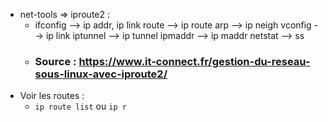 - net-tools => iproute2 :
	- ifconfig --> ip addr, ip link
	  route --> ip route
	  arp --> ip neigh
	  vconfig --> ip link
	  iptunnel --> ip tunnel
	  ipmaddr --> ip maddr
	  netstat --> ss
	- ### Source : https://www.it-connect.fr/gestion-du-reseau-sous-linux-avec-iproute2/
- Voir les routes :
	- `ip route list` ou `ip r`